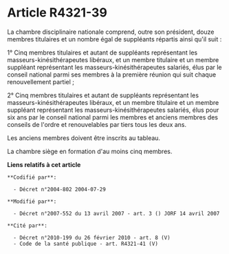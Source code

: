 # Article R4321-39

La chambre disciplinaire nationale comprend, outre son président, douze membres titulaires et un nombre égal de suppléants
répartis ainsi qu'il suit :

1° Cinq membres titulaires et autant de suppléants représentant les masseurs-kinésithérapeutes libéraux, et un membre
titulaire et un membre suppléant représentant les masseurs-kinésithérapeutes salariés, élus par le conseil national parmi ses
membres à la première réunion qui suit chaque renouvellement partiel ;

2° Cinq membres titulaires et autant de suppléants représentant les masseurs-kinésithérapeutes libéraux, et un membre
titulaire et un membre suppléant représentant les masseurs-kinésithérapeutes salariés, élus pour six ans par le conseil
national parmi les membres et anciens membres des conseils de l'ordre et renouvelables par tiers tous les deux ans.

Les anciens membres doivent être inscrits au tableau.

La chambre siège en formation d'au moins cinq membres.

**Liens relatifs à cet article**

	**Codifié par**:

	  - Décret n°2004-802 2004-07-29

	**Modifié par**:

	  - Décret n°2007-552 du 13 avril 2007 - art. 3 () JORF 14 avril 2007

	**Cité par**:

	  - Décret n°2010-199 du 26 février 2010 - art. 8 (V)
	  - Code de la santé publique - art. R4321-41 (V)
